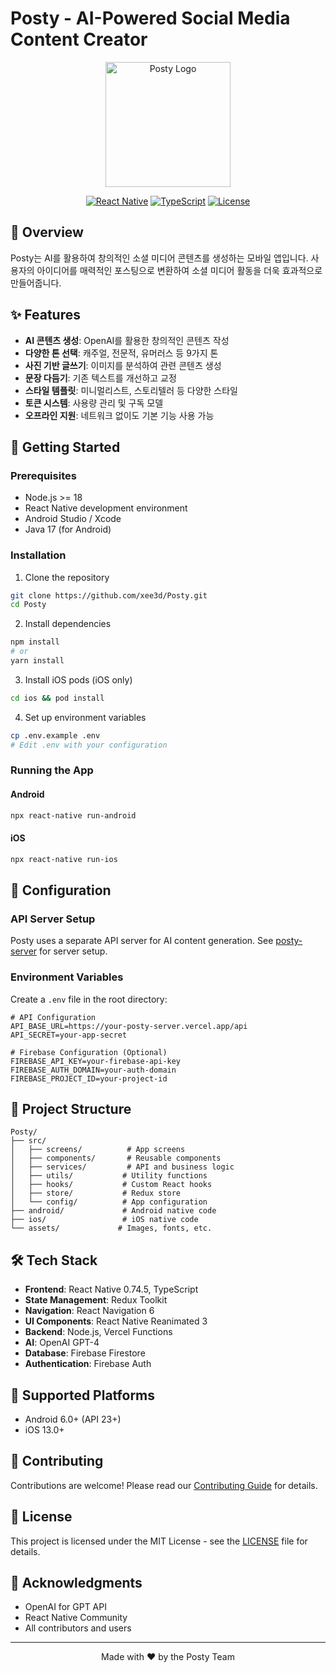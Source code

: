 # Posty - AI-Powered Social Media Content Creator

<div align="center">
  <img src="./assets/logo.png" alt="Posty Logo" width="200"/>
  
  [![React Native](https://img.shields.io/badge/React%20Native-0.74.5-blue.svg)](https://reactnative.dev/)
  [![TypeScript](https://img.shields.io/badge/TypeScript-5.0.4-blue.svg)](https://www.typescriptlang.org/)
  [![License](https://img.shields.io/badge/License-MIT-green.svg)](LICENSE)
</div>

## 📱 Overview

Posty는 AI를 활용하여 창의적인 소셜 미디어 콘텐츠를 생성하는 모바일 앱입니다. 사용자의 아이디어를 매력적인 포스팅으로 변환하여 소셜 미디어 활동을 더욱 효과적으로 만들어줍니다.

## ✨ Features

- **AI 콘텐츠 생성**: OpenAI를 활용한 창의적인 콘텐츠 작성
- **다양한 톤 선택**: 캐주얼, 전문적, 유머러스 등 9가지 톤
- **사진 기반 글쓰기**: 이미지를 분석하여 관련 콘텐츠 생성
- **문장 다듬기**: 기존 텍스트를 개선하고 교정
- **스타일 템플릿**: 미니멀리스트, 스토리텔러 등 다양한 스타일
- **토큰 시스템**: 사용량 관리 및 구독 모델
- **오프라인 지원**: 네트워크 없이도 기본 기능 사용 가능

## 🚀 Getting Started

### Prerequisites

- Node.js >= 18
- React Native development environment
- Android Studio / Xcode
- Java 17 (for Android)

### Installation

1. Clone the repository
```bash
git clone https://github.com/xee3d/Posty.git
cd Posty
```

2. Install dependencies
```bash
npm install
# or
yarn install
```

3. Install iOS pods (iOS only)
```bash
cd ios && pod install
```

4. Set up environment variables
```bash
cp .env.example .env
# Edit .env with your configuration
```

### Running the App

#### Android
```bash
npx react-native run-android
```

#### iOS
```bash
npx react-native run-ios
```

## 🔧 Configuration

### API Server Setup

Posty uses a separate API server for AI content generation. See [posty-server](https://github.com/xee3d/posty-server) for server setup.

### Environment Variables

Create a `.env` file in the root directory:

```env
# API Configuration
API_BASE_URL=https://your-posty-server.vercel.app/api
API_SECRET=your-app-secret

# Firebase Configuration (Optional)
FIREBASE_API_KEY=your-firebase-api-key
FIREBASE_AUTH_DOMAIN=your-auth-domain
FIREBASE_PROJECT_ID=your-project-id
```

## 📁 Project Structure

```
Posty/
├── src/
│   ├── screens/          # App screens
│   ├── components/       # Reusable components
│   ├── services/         # API and business logic
│   ├── utils/           # Utility functions
│   ├── hooks/           # Custom React hooks
│   ├── store/           # Redux store
│   └── config/          # App configuration
├── android/             # Android native code
├── ios/                 # iOS native code
└── assets/             # Images, fonts, etc.
```

## 🛠️ Tech Stack

- **Frontend**: React Native 0.74.5, TypeScript
- **State Management**: Redux Toolkit
- **Navigation**: React Navigation 6
- **UI Components**: React Native Reanimated 3
- **Backend**: Node.js, Vercel Functions
- **AI**: OpenAI GPT-4
- **Database**: Firebase Firestore
- **Authentication**: Firebase Auth

## 📱 Supported Platforms

- Android 6.0+ (API 23+)
- iOS 13.0+

## 🤝 Contributing

Contributions are welcome! Please read our [Contributing Guide](CONTRIBUTING.md) for details.

## 📄 License

This project is licensed under the MIT License - see the [LICENSE](LICENSE) file for details.

## 🙏 Acknowledgments

- OpenAI for GPT API
- React Native Community
- All contributors and users

---

<div align="center">
  Made with ❤️ by the Posty Team
</div>
